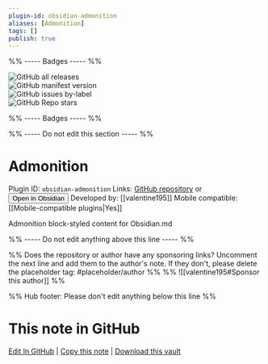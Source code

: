 ```yaml
---
plugin-id: obsidian-admonition
aliases: [Admonition]
tags: []
publish: true
---
```


%% ----- Badges ----- %%

![GitHub all releases](https://img.shields.io/github/downloads/valentine195/obsidian-admonition/total?color=573E7A&logo=github&style=for-the-badge)  
![GitHub manifest version](https://img.shields.io/github/manifest-json/v/valentine195/obsidian-admonition?color=573E7A&logo=github&style=for-the-badge)  
![GitHub issues by-label](https://img.shields.io/github/issues/valentine195/obsidian-admonition/help%20wanted?color=573E7A&logo=github&style=for-the-badge)  
![GitHub Repo stars](https://img.shields.io/github/stars/valentine195/obsidian-admonition?color=573E7A&logo=github&style=for-the-badge)

%% ----- Badges ----- %%

%% ----- Do not edit this section ----- %%

# Admonition

Plugin ID: `obsidian-admonition`
Links: [GitHub repository](https://github.com/valentine195/obsidian-admonition) or [<button id=HH>Open in Obsidian</button>](obsidian://show-plugin?id=obsidian-admonition)
Developed by: [[valentine195]]
Mobile compatible: [[Mobile-compatible plugins|Yes]]

Admonition block-styled content for Obsidian.md

%% ----- Do not edit anything above this line ----- %%

%% Does the repository or author have any sponsoring links? Uncomment the next line and add them to the author's note. If they don't, please delete the placeholder tag: #placeholder/author %%
%% ![[valentine195#Sponsor this author]] %%

%% Hub footer: Please don't edit anything below this line %%

# This note in GitHub

<span class="git-footer">[Edit In GitHub](https://github.dev/obsidian-community/obsidian-hub/blob/main/02%20-%20Community%20Expansions/02.05%20All%20Community%20Expansions/Plugins/obsidian-admonition.md "git-hub-edit-note") | [Copy this note](https://raw.githubusercontent.com/obsidian-community/obsidian-hub/main/02%20-%20Community%20Expansions/02.05%20All%20Community%20Expansions/Plugins/obsidian-admonition.md "git-hub-copy-note") | [Download this vault](https://github.com/obsidian-community/obsidian-hub/archive/refs/heads/main.zip "git-hub-download-vault") </span>
